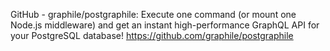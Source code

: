 GitHub - graphile/postgraphile: Execute one command (or mount one Node.js middleware) and get an instant high-performance GraphQL API for your PostgreSQL database!
https://github.com/graphile/postgraphile
